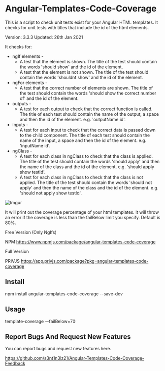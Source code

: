 # Angular-Templates-Code-Coverage

This is a script to check unit tests exist for your Angular HTML templates. It checks for unit tests with titles that include the id of the html elements.

Version: 3.3.3
Updated: 26th Jan 2021

It checks for:
* ngIf elements - 
    * A test that the element is shown. The title of the test should contain the words 'should show' and the id of the element.
    * A test that the element is not shown. The title of the test should contain the words 'shouldnt show' and the id of the element.
* ngFor elements -
    * A test that the correct number of elements are shown. The title of the test should contain the words 'should show the correct number of' and the id of the element.
* outputs -
    * A test for each output to check that the correct function is called. The title of each test should contain the name of the output, a space and then the id of the element. e.g. 'outputName id'.
* inputs -
    * A test for each input to check that the correct data is passed down to the child component. The title of each test should contain the name of the input, a space and then the id of the element. e.g. 'inputName id'.
* ngClass -
    * A test for each class in ngClass to check that the class is applied. The title of the test should contain the words 'should apply' and then the name of the class and the id of the element. e.g. 'should apply show testId'.
    * A test for each class in ngClass to check that the class is not applied. The title of the test should contain the words 'should not apply' and then the name of the class and the id of the element. e.g. 'should not apply show testId'.

![Imgur](https://i.imgur.com/4HO3PIU.png)

It will print out the coverage percentage of your html templates. It will throw an error if the coverage is less than the failBelow limit you specify. Default is 80%.

Free Version (Only NgIfs)

NPM  https://www.npmjs.com/package/angular-templates-code-coverage

Full Version

PRIVJS https://app.privjs.com/package?pkg=angular-templates-code-coverage

## Install

npm install angular-templates-code-coverage --save-dev

## Usage

template-coverage --failBelow=70

## Report Bugs And Request New Features

You can report bugs and request new features here.

https://github.com/s3nt1n3lz21/Angular-Templates-Code-Coverage-Feedback